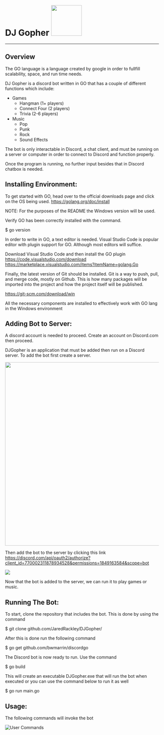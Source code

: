 # DJ Gopher <img src="https://pbs.twimg.com/media/DTYVjS-X4AEgy7p.png" width="100" height="100">
----------
## Overview
The GO language is a language created by google in order to fullfill scalability, space, and run time needs.

DJ Gopher is a discord bot written in GO that has a couple of different functions which include:

* Games
  * Hangman (1+ players)
  * Connect Four (2 players)
  * Trivia (2-6 players)
* Music
  * Pop
  * Punk
  * Rock 
  * Sound Effects

The bot is only interactable in Discord, a chat client, and must be running on a server or computer in order to connect to Discord and function properly. 

Once the program is running, no further input besides that in Discord chatbox is needed. 


## Installing Environment:

To get started with GO, head over to the official downloads page and click on the OS being used. https://golang.org/doc/install

NOTE: For the purposes of the README the Windows version will be used.

Verify GO has been correctly installed with the command.

 $ go version

In order to write in GO, a text editor is needed. Visual Studio Code is popular editor with plugin support for GO. Although most editors will suffice.

Download Visual Studio Code and then install the GO plugin
 https://code.visualstudio.com/download
 https://marketplace.visualstudio.com/items?itemName=golang.Go


Finally, the latest version of Git should be installed. Git is a way to push, pull, and merge code, mostly on Github. This is how many packages will be imported into the project and how the project itself will be published.

 https://git-scm.com/download/win


All the necessary components are installed to effectively work with GO lang in the Windows environment

## Adding Bot to Server:

A discord account is needed to proceed. Create an account on Discord.com then proceed.

DJGopher is an application that must be added then run on a Discord server. To add the bot first create a server. 

<img src="https://media.discordapp.net/attachments/772600665301581855/782809967043411978/addServer.png" width="1200" height="600">

Then add the bot to the server by clicking this link 
https://discord.com/api/oauth2/authorize?client_id=770002311878934528&permissions=1849163584&scope=bot

<img src="https://media.discordapp.net/attachments/772600665301581855/782817670331498516/addBot.png">

Now that the bot is added to the server, we can run it to play games or music.

## Running The Bot:

To start, clone the repository that includes the bot. This is done by using the command 

$ git clone github.com/JaredRackley/DJGopher/

After this is done run the following command

$ go get github.com/bwmarrin/discordgo

The Discord bot is now ready to run. Use the command

$ go build  

This will create an executable DJGopher.exe that will run the bot when executed or you can use the command below to run it as well

$ go run main.go


## Usage:

The following commands will invoke the bot
           
![User Commands](https://media.discordapp.net/attachments/765801734547177505/782807971377446932/Usage.png)



